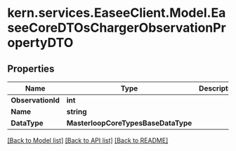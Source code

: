 # kern.services.EaseeClient.Model.EaseeCoreDTOsChargerObservationPropertyDTO

## Properties

Name | Type | Description | Notes
------------ | ------------- | ------------- | -------------
**ObservationId** | **int** |  | [optional] 
**Name** | **string** |  | [optional] 
**DataType** | **MasterloopCoreTypesBaseDataType** |  | [optional] 

[[Back to Model list]](../README.md#documentation-for-models) [[Back to API list]](../README.md#documentation-for-api-endpoints) [[Back to README]](../README.md)

